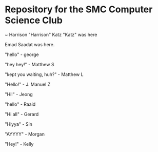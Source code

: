 # Repository for the SMC Computer Science Club

~ Harrison "Harrison" Katz "Katz" was here

Emad Saadat was here.

"hello" - george

"hey hey!" - Matthew S

"kept you waiting, huh?" - Matthew L

"Hello!" - J. Manuel Z

"Hi!" - Jeong

"hello" - Raaid

"Hi all" - Gerard

"Hiyya" - Sin

"AYYYY" - Morgan

"Hey!" - Kelly
